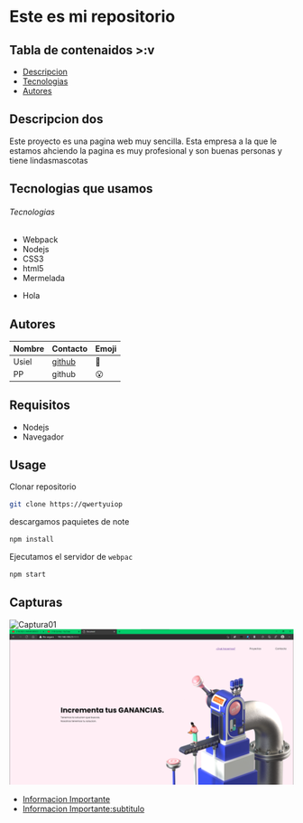 # Este es mi repositorio

## Tabla de contenaidos >:v
- [Descripcion](#Descripcion-dos)
- [Tecnologias](#Tecnologias)
- [Autores](#Autores)
## Descripcion dos
Este proyecto es una pagina web muy sencilla.
Esta empresa a la que le estamos ahciendo la pagina es muy profesional y son buenas personas y tiene lindasmascotas

Tecnologias que usamos
-

###### Tecnologias
- Webpack
- Nodejs
- CSS3
- html5
- Mermelada

<ul>
    <li>Hola</li>
</ul>

## Autores
Nombre | Contacto | Emoji
-- | -- | --
Usiel |[github](https://github.com/usielarb) | :tada:
PP | github | :open_mouth:

## Requisitos
- Nodejs
- Navegador

## Usage
Clonar repositorio
```bash
git clone https://qwertyuiop
```

descargamos paquietes de note
```bash
npm install
```
Ejecutamos el servidor de `webpac`
```bash
npm start
```

## Capturas
![Captura01](https://sumedico.blob.core.windows.net.optimalcdn.com/images/2020/06/09/perrostiernosrazas.jpg)
![Captura02](./docs/image/captura1.png)

- [Informacion Importante](./docs/importante.md)
- [Informacion Importante:subtitulo](./docs/importante.md#esto-es-un-subtitulo)
